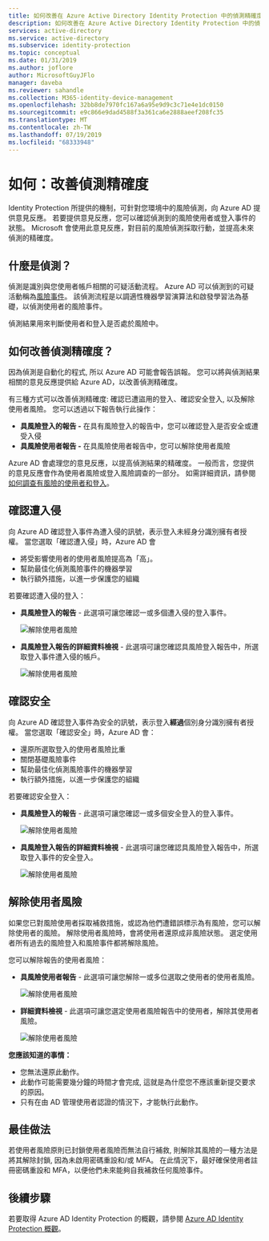 ```yaml
---
title: 如何改善在 Azure Active Directory Identity Protection 中的偵測精確度 (已重新整理) | Microsoft Docs
description: 如何改善在 Azure Active Directory Identity Protection 中的偵測精確度 (已重新整理)。
services: active-directory
ms.service: active-directory
ms.subservice: identity-protection
ms.topic: conceptual
ms.date: 01/31/2019
ms.author: joflore
author: MicrosoftGuyJFlo
manager: daveba
ms.reviewer: sahandle
ms.collection: M365-identity-device-management
ms.openlocfilehash: 32bb8de7970fc167a6a95e9d9c3c71e4e1dc0150
ms.sourcegitcommit: e9c866e9dad4588f3a361ca6e2888aeef208fc35
ms.translationtype: MT
ms.contentlocale: zh-TW
ms.lasthandoff: 07/19/2019
ms.locfileid: "68333948"
---
```

# <a name="how-to-improve-the-detection-accuracy"></a>如何：改善偵測精確度 

Identity Protection 所提供的機制，可針對您環境中的風險偵測，向 Azure AD 提供意見反應。 若要提供意見反應，您可以確認偵測到的風險使用者或登入事件的狀態。 Microsoft 會使用此意見反應，對目前的風險偵測採取行動，並提高未來偵測的精確度。 

## <a name="what-is-detection"></a>什麼是偵測？

偵測是識別與您使用者帳戶相關的可疑活動流程。 Azure AD 可以偵測到的可疑活動稱為[風險事件](../reports-monitoring/concept-risk-events.md)。 該偵測流程是以調適性機器學習演算法和啟發學習法為基礎，以偵測使用者的風險事件。

偵測結果用來判斷使用者和登入是否處於風險中。 

## <a name="how-can-i-improve-the-detection-accuracy"></a>如何改善偵測精確度？

因為偵測是自動化的程式, 所以 Azure AD 可能會報告誤報。 您可以將與偵測結果相關的意見反應提供給 Azure AD，以改善偵測精確度。

有三種方式可以改善偵測精確度: 確認已遭盜用的登入、確認安全登入, 以及解除使用者風險。 您可以透過以下報告執行此操作：

- **具風險登入的報告 -** 在具有風險登入的報告中，您可以確認登入是否安全或遭受入侵
- **具風險使用者報告 -** 在具風險使用者報告中，您可以解除使用者風險 

Azure AD 會處理您的意見反應，以提高偵測結果的精確度。 一般而言，您提供的意見反應會作為使用者風險或登入風險調查的一部分。 如需詳細資訊，請參閱[如何調查有風險的使用者和登入](howto-investigate-risky-users-signins.md)。

## <a name="confirm-compromised"></a>確認遭入侵

向 Azure AD 確認登入事件為遭入侵的訊號，表示登入未經身分識別擁有者授權。 當您選取「確認遭入侵」時，Azure AD 會

- 將受影響使用者的使用者風險提高為「高」。
- 幫助最佳化偵測風險事件的機器學習
- 執行額外措施，以進一步保護您的組織

若要確認遭入侵的登入：

- **具風險登入的報告** - 此選項可讓您確認一或多個遭入侵的登入事件。

   ![解除使用者風險](./media/howto-improve-detection-accuracy/07.png)

- **具風險登入報告的詳細資料檢視** - 此選項可讓您確認具風險登入報告中，所選取登入事件遭入侵的帳戶。 

   ![解除使用者風險](./media/howto-improve-detection-accuracy/04.png)
 
## <a name="confirm-safe"></a>確認安全

向 Azure AD 確認登入事件為安全的訊號，表示登入**經過**個別身分識別擁有者授權。 當您選取「確認安全」時，Azure AD 會：

- 還原所選取登入的使用者風險比重
- 關閉基礎風險事件
- 幫助最佳化偵測風險事件的機器學習
- 執行額外措施，以進一步保護您的組織
 
若要確認安全登入：

- **具風險登入的報告** - 此選項可讓您確認一或多個安全登入的登入事件。

   ![解除使用者風險](./media/howto-improve-detection-accuracy/08.png)

- **具風險登入報告的詳細資料檢視** - 此選項可讓您確認具風險登入報告中，所選取登入事件的安全登入。 

   ![解除使用者風險](./media/howto-improve-detection-accuracy/05.png)

## <a name="dismiss-user-risk"></a>解除使用者風險

如果您已對風險使用者採取補救措施，或認為他們遭錯誤標示為有風險，您可以解除使用者的風險。 解除使用者風險時，會將使用者還原成非風險狀態。 選定使用者所有過去的風險登入和風險事件都將解除風險。

您可以解除報告的使用者風險：

- **具風險使用者報告** - 此選項可讓您解除一或多位選取之使用者的使用者風險。

   ![解除使用者風險](./media/howto-improve-detection-accuracy/02.png)

- **詳細資料檢視** - 此選項可讓您選定使用者風險報告中的使用者，解除其使用者風險。 

   ![解除使用者風險](./media/howto-improve-detection-accuracy/01.png)

**您應該知道的事情：**

- 您無法還原此動作。
- 此動作可能需要幾分鐘的時間才會完成, 這就是為什麼您不應該重新提交要求的原因。
- 只有在由 AD 管理使用者認證的情況下，才能執行此動作。 

## <a name="best-practices"></a>最佳做法

若使用者風險原則已封鎖使用者風險而無法自行補救, 則解除其風險的一種方法是將其解除封鎖, 因為未啟用密碼重設和/或 MFA。 在此情況下，最好確保使用者註冊密碼重設和 MFA，以便他們未來能夠自我補救任何風險事件。

## <a name="next-steps"></a>後續步驟

若要取得 Azure AD Identity Protection 的概觀，請參閱 [Azure AD Identity Protection 概觀](overview-v2.md)。
